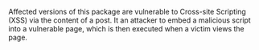 Affected versions of this package are vulnerable to Cross-site Scripting (XSS) via the content of a post. It an attacker to embed a malicious script into a vulnerable page, which is then executed when a victim views the page.